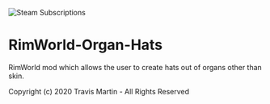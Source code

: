 ![Steam Subscriptions](https://img.shields.io/steam/subscriptions/1991703646)

# RimWorld-Organ-Hats
RimWorld mod which allows the user to create hats out of organs other than skin.

Copyright (c) 2020 Travis Martin - All Rights Reserved
